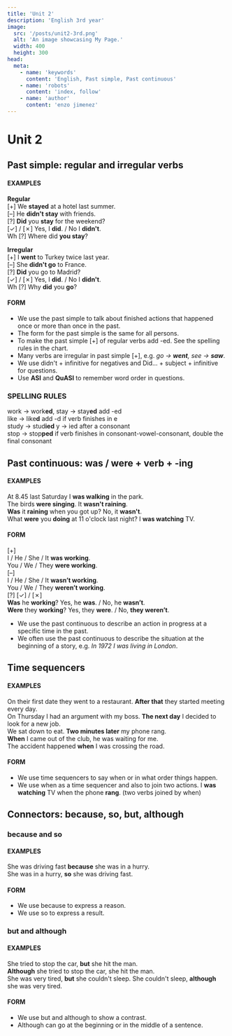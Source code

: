 ```yaml
---
title: 'Unit 2'
description: 'English 3rd year'
image:
  src: '/posts/unit2-3rd.png'
  alt: 'An image showcasing My Page.'
  width: 400
  height: 300
head:
  meta:
    - name: 'keywords'
      content: 'English, Past simple, Past continuous'
    - name: 'robots'
      content: 'index, follow'
    - name: 'author'
      content: 'enzo jimenez'
---
```

# Unit 2

## Past simple: regular and irregular verbs

#### EXAMPLES

**Regular**  
\[+\] We **stayed** at a hotel last summer.  
\[–\] He **didn't stay** with friends.  
\[?\] **Did** you **stay** for the weekend?  
\[✓\] / \[✗\] Yes, I **did**. / No I **didn't**.  
Wh \[?\] Where did **you stay**?  

**Irregular**  
\[+\] I **went** to Turkey twice last year.  
\[–\] She **didn't go** to France.  
\[?\] **Did** you go to Madrid?  
\[✓\] / \[✗\] Yes, I **did**. / No I **didn't**.  
Wh \[?\] Why **did** you **go**?

#### FORM
- We use the past simple to talk about finished actions that happened once or more than once in the past.
- The form for the past simple is the same for all persons.
- To make the past simple \[+\] of regular verbs add -ed. See the spelling rules in the chart.
- Many verbs are irregular in past simple \[+\], e.g. _go → **went**, see → **saw**_.
- We use didn't + infinitive for negatives and Did... + subject + infinitive for questions.
- Use **ASI** and **QuASI** to remember word order in questions.

### SPELLING RULES
work → work**ed**, stay → stay**ed**   add -ed  
like → like**d**   add -d if verb finishes in e  
study → stud**ied**   y  → ied after a consonant  
stop → stop**ped**   if verb finishes in consonant-vowel-consonant, double the final consonant

## Past continuous: was / were + verb + -ing

#### EXAMPLES
At 8.45 last Saturday I **was walking** in the park.  
The birds **were singing**. 
It **wasn't raining**.  
**Was** it **raining** when you got up? No, it **wasn't**.   
What **were** you **doing** at 11 o'clock last night? I **was watching** TV.   

#### FORM
\[+\]  
I / He / She / It **was working**.  
You / We / They **were working**.  
\[–\]  
I / He / She / It **wasn’t working**.  
You / We / They **weren’t working**.  
\[?\] \[✓\] / \[✗\]  
**Was** he **working**? Yes, he **was**. / No, he **wasn’t**.  
**Were** they **working**? Yes, they **were**. / No, **they weren’t**.  

- We use the past continuous to describe an action in progress at a specific time in the past.
- We often use the past continuous to describe the situation at the beginning of a story, e.g. _In 1972 I was living in London_.

## Time sequencers

#### EXAMPLES
On their first date they went to a restaurant. **After that** they started meeting every day.  
On Thursday I had an argument with my boss. **The next day** I decided to look for a new job.  
We sat down to eat. **Two minutes later** my phone rang.  
**When** I came out of the club, he was waiting for me.  
The accident happened **when** I was crossing the road.

#### FORM
- We use time sequencers to say when or in what order things happen.  
- We use when as a time sequencer and also to join two actions. I **was watching** TV when the phone **rang**. (two verbs joined by when)

## Connectors: because, so, but, although

### because and so

#### EXAMPLES
She was driving fast **because** she was in a hurry.  
She was in a hurry, **so** she was driving fast.

#### FORM
- We use because to express a reason.
- We use so to express a result.

### but and although

#### EXAMPLES
She tried to stop the car, **but** she hit the man.  
**Although** she tried to stop the car, she hit the man.  
She was very tired, **but** she couldn't sleep.
She couldn't sleep, **although** she was very tired.

#### FORM
- We use but and although to show a contrast.
- Although can go at the beginning or in the middle of a sentence.